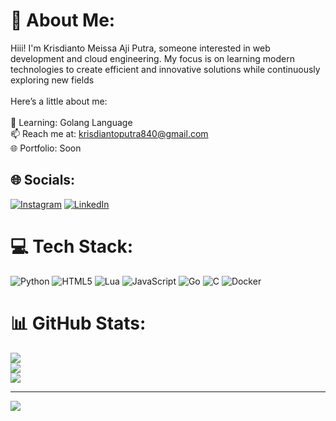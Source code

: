# 💫 About Me:
Hiii! I'm Krisdianto Meissa Aji Putra, someone interested in web development and cloud engineering. My focus is on learning modern technologies to create efficient and innovative solutions while continuously exploring new fields<br><br>Here’s a little about me:<br><br>🌱 Learning: Golang Language<br>📫 Reach me at: krisdiantoputra840@gmail.com<br>🌐 Portfolio: Soon


## 🌐 Socials:
[![Instagram](https://img.shields.io/badge/Instagram-%23E4405F.svg?logo=Instagram&logoColor=white)](https://instagram.com/@krizsx._) [![LinkedIn](https://img.shields.io/badge/LinkedIn-%230077B5.svg?logo=linkedin&logoColor=white)](https://linkedin.com/in/https://www.linkedin.com/in/krisdianto-putra-812981344?utm_source=share&utm_campaign=share_via&utm_content=profile&utm_medium=android_app) 

# 💻 Tech Stack:
![Python](https://img.shields.io/badge/python-3670A0?style=for-the-badge&logo=python&logoColor=ffdd54) ![HTML5](https://img.shields.io/badge/html5-%23E34F26.svg?style=for-the-badge&logo=html5&logoColor=white) ![Lua](https://img.shields.io/badge/lua-%232C2D72.svg?style=for-the-badge&logo=lua&logoColor=white) ![JavaScript](https://img.shields.io/badge/javascript-%23323330.svg?style=for-the-badge&logo=javascript&logoColor=%23F7DF1E) ![Go](https://img.shields.io/badge/go-%2300ADD8.svg?style=for-the-badge&logo=go&logoColor=white) ![C](https://img.shields.io/badge/c-%2300599C.svg?style=for-the-badge&logo=c&logoColor=white) ![Docker](https://img.shields.io/badge/docker-%230db7ed.svg?style=for-the-badge&logo=docker&logoColor=white)
# 📊 GitHub Stats:
![](https://github-readme-stats.vercel.app/api?username=KrisdiantoPutra&theme=dark&hide_border=false&include_all_commits=false&count_private=false)<br/>
![](https://github-readme-streak-stats.herokuapp.com/?user=KrisdiantoPutra&theme=dark&hide_border=false)<br/>
![](https://github-readme-stats.vercel.app/api/top-langs/?username=KrisdiantoPutra&theme=dark&hide_border=false&include_all_commits=false&count_private=false&layout=compact)

---
[![](https://visitcount.itsvg.in/api?id=KrisdiantoPutra&icon=0&color=0)](https://visitcount.itsvg.in)

<!-- Proudly created with GPRM ( https://gprm.itsvg.in ) -->
